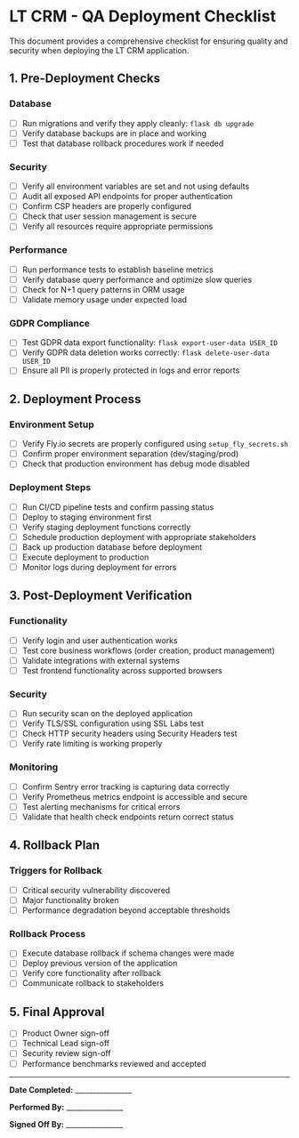 # LT CRM - QA Deployment Checklist

This document provides a comprehensive checklist for ensuring quality and security when deploying the LT CRM application.

## 1. Pre-Deployment Checks

### Database
- [ ] Run migrations and verify they apply cleanly: `flask db upgrade`
- [ ] Verify database backups are in place and working
- [ ] Test that database rollback procedures work if needed

### Security
- [ ] Verify all environment variables are set and not using defaults
- [ ] Audit all exposed API endpoints for proper authentication
- [ ] Confirm CSP headers are properly configured
- [ ] Check that user session management is secure
- [ ] Verify all resources require appropriate permissions

### Performance
- [ ] Run performance tests to establish baseline metrics
- [ ] Verify database query performance and optimize slow queries
- [ ] Check for N+1 query patterns in ORM usage
- [ ] Validate memory usage under expected load

### GDPR Compliance
- [ ] Test GDPR data export functionality: `flask export-user-data USER_ID`
- [ ] Verify GDPR data deletion works correctly: `flask delete-user-data USER_ID`
- [ ] Ensure all PII is properly protected in logs and error reports

## 2. Deployment Process

### Environment Setup
- [ ] Verify Fly.io secrets are properly configured using `setup_fly_secrets.sh`
- [ ] Confirm proper environment separation (dev/staging/prod)
- [ ] Check that production environment has debug mode disabled

### Deployment Steps
- [ ] Run CI/CD pipeline tests and confirm passing status
- [ ] Deploy to staging environment first
- [ ] Verify staging deployment functions correctly
- [ ] Schedule production deployment with appropriate stakeholders
- [ ] Back up production database before deployment
- [ ] Execute deployment to production
- [ ] Monitor logs during deployment for errors

## 3. Post-Deployment Verification

### Functionality
- [ ] Verify login and user authentication works
- [ ] Test core business workflows (order creation, product management)
- [ ] Validate integrations with external systems
- [ ] Test frontend functionality across supported browsers

### Security
- [ ] Run security scan on the deployed application
- [ ] Verify TLS/SSL configuration using SSL Labs test
- [ ] Check HTTP security headers using Security Headers test
- [ ] Verify rate limiting is working properly

### Monitoring
- [ ] Confirm Sentry error tracking is capturing data correctly
- [ ] Verify Prometheus metrics endpoint is accessible and secure
- [ ] Test alerting mechanisms for critical errors
- [ ] Validate that health check endpoints return correct status

## 4. Rollback Plan

### Triggers for Rollback
- [ ] Critical security vulnerability discovered
- [ ] Major functionality broken
- [ ] Performance degradation beyond acceptable thresholds

### Rollback Process
- [ ] Execute database rollback if schema changes were made
- [ ] Deploy previous version of the application
- [ ] Verify core functionality after rollback
- [ ] Communicate rollback to stakeholders

## 5. Final Approval

- [ ] Product Owner sign-off
- [ ] Technical Lead sign-off
- [ ] Security review sign-off
- [ ] Performance benchmarks reviewed and accepted

---

**Date Completed:** ________________

**Performed By:** ________________

**Signed Off By:** ________________ 